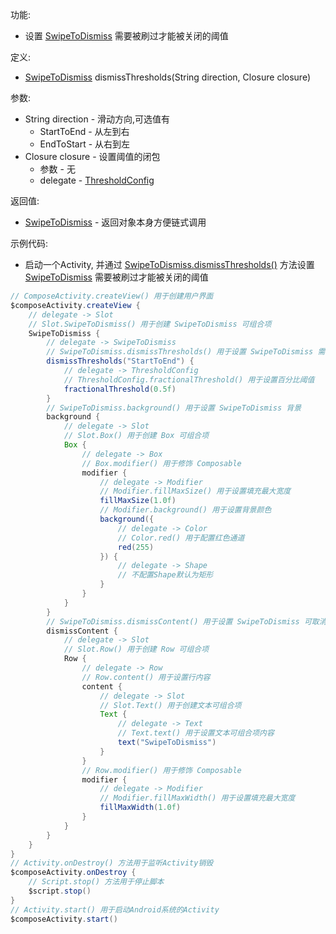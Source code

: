 功能:

+ 设置 [SwipeToDismiss](/API/UI/Compose/Widget/SwipeToDismiss/README.md) 需要被刷过才能被关闭的阈值

定义:

+ [SwipeToDismiss](/API/UI/Compose/Widget/SwipeToDismiss/README.md) dismissThresholds(String direction,
  Closure closure)

参数:

+ String direction - 滑动方向,可选值有
    + StartToEnd - 从左到右
    + EndToStart - 从右到左
+ Closure closure - 设置阈值的闭包
    + 参数 - 无
    + delegate - [ThresholdConfig](/API/UI/Compose/Widget/SwipeToDismiss/ThresholdConfig/README.md)

返回值:

+ [SwipeToDismiss](/API/UI/Compose/Widget/SwipeToDismiss/README.md) - 返回对象本身方便链式调用

示例代码:

+ 启动一个Activity,
  并通过 [SwipeToDismiss.dismissThresholds()](/API/UI/Compose/Widget/SwipeToDismiss/README.md?id=dismissThresholds)
  方法设置 [SwipeToDismiss](/API/UI/Compose/Widget/SwipeToDismiss/README.md) 需要被刷过才能被关闭的阈值

```groovy
// ComposeActivity.createView() 用于创建用户界面
$composeActivity.createView {
    // delegate -> Slot
    // Slot.SwipeToDismiss() 用于创建 SwipeToDismiss 可组合项
    SwipeToDismiss {
        // delegate -> SwipeToDismiss
        // SwipeToDismiss.dismissThresholds() 用于设置 SwipeToDismiss 需要被刷过才能被关闭的阈值
        dismissThresholds("StartToEnd") {
            // delegate -> ThresholdConfig
            // ThresholdConfig.fractionalThreshold() 用于设置百分比阈值
            fractionalThreshold(0.5f)
        }
        // SwipeToDismiss.background() 用于设置 SwipeToDismiss 背景
        background {
            // delegate -> Slot
            // Slot.Box() 用于创建 Box 可组合项
            Box {
                // delegate -> Box
                // Box.modifier() 用于修饰 Composable
                modifier {
                    // delegate -> Modifier
                    // Modifier.fillMaxSize() 用于设置填充最大宽度
                    fillMaxSize(1.0f)
                    // Modifier.background() 用于设置背景颜色
                    background({
                        // delegate -> Color
                        // Color.red() 用于配置红色通道
                        red(255)
                    }) {
                        // delegate -> Shape
                        // 不配置Shape默认为矩形
                    }
                }
            }
        }
        // SwipeToDismiss.dismissContent() 用于设置 SwipeToDismiss 可取消内容
        dismissContent {
            // delegate -> Slot
            // Slot.Row() 用于创建 Row 可组合项
            Row {
                // delegate -> Row
                // Row.content() 用于设置行内容
                content {
                    // delegate -> Slot
                    // Slot.Text() 用于创建文本可组合项
                    Text {
                        // delegate -> Text
                        // Text.text() 用于设置文本可组合项内容
                        text("SwipeToDismiss")
                    }
                }
                // Row.modifier() 用于修饰 Composable
                modifier {
                    // delegate -> Modifier
                    // Modifier.fillMaxWidth() 用于设置填充最大宽度
                    fillMaxWidth(1.0f)
                }
            }
        }
    }
}
// Activity.onDestroy() 方法用于监听Activity销毁
$composeActivity.onDestroy {
    // Script.stop() 方法用于停止脚本
    $script.stop()
}
// Activity.start() 用于启动Android系统的Activity
$composeActivity.start()
```